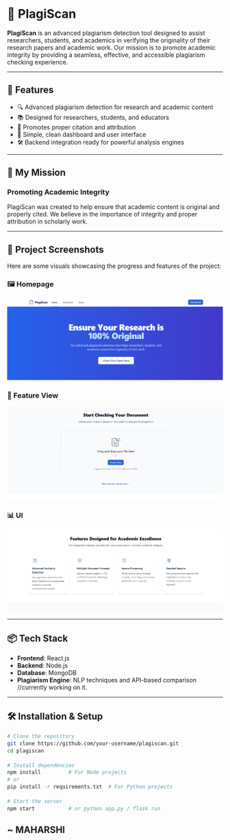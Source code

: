 # 📄 PlagiScan

**PlagiScan** is an advanced plagiarism detection tool designed to assist researchers, students, and academics in verifying the originality of their research papers and academic work. Our mission is to promote academic integrity by providing a seamless, effective, and accessible plagiarism checking experience.

---

## 🚀 Features

- 🔍 Advanced plagiarism detection for research and academic content  
- 📚 Designed for researchers, students, and educators  
- 📖 Promotes proper citation and attribution  
- 🧠 Simple, clean dashboard and user interface  
- 🛠️ Backend integration ready for powerful analysis engines

---

## 🎯 My Mission

### Promoting Academic Integrity

PlagiScan was created to help ensure that academic content is original and properly cited. We believe in the importance of integrity and proper attribution in scholarly work.

---
## 📸 Project Screenshots

Here are some visuals showcasing the progress and features of the project:

### 🖼️ Homepage
![Homepage](./images/dashboard.jpeg)

### 🧩 Feature View
![Upload files](./images/ui.jpeg)

### 📊 UI
![UI](./images/ui2.jpeg)

---

## 📦 Tech Stack

- **Frontend**: React.js 
- **Backend**: Node.js
- **Database**: MongoDB
- **Plagiarism Engine**: NLP techniques and API-based comparison //currently working on it.

---

## 🛠️ Installation & Setup

```bash
# Clone the repository
git clone https://github.com/your-username/plagiscan.git
cd plagiscan

# Install dependencies
npm install         # For Node projects
# or
pip install -r requirements.txt  # For Python projects

# Start the server
npm start           # or python app.py / flask run
```


## ~ MAHARSHI
